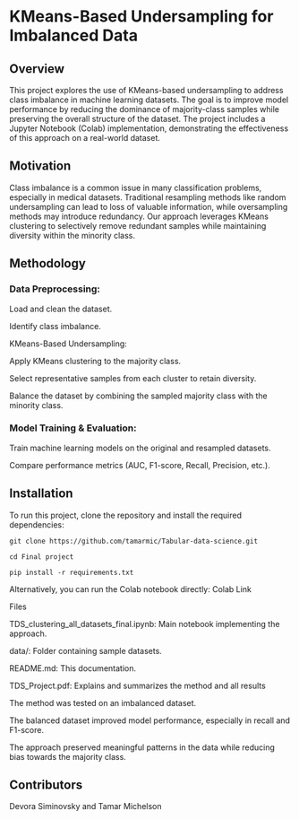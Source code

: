 # KMeans-Based Undersampling for Imbalanced Data

## Overview

This project explores the use of KMeans-based undersampling to address class imbalance in machine learning datasets. The goal is to improve model performance by reducing the dominance of majority-class samples while preserving the overall structure of the dataset. The project includes a Jupyter Notebook (Colab) implementation, demonstrating the effectiveness of this approach on a real-world dataset.

## Motivation

Class imbalance is a common issue in many classification problems, especially in medical datasets. Traditional resampling methods like random undersampling can lead to loss of valuable information, while oversampling methods may introduce redundancy. Our approach leverages KMeans clustering to selectively remove redundant samples while maintaining diversity within the minority class.

## Methodology

### Data Preprocessing:

Load and clean the dataset.

Identify class imbalance.

KMeans-Based Undersampling:

Apply KMeans clustering to the majority class.

Select representative samples from each cluster to retain diversity.

Balance the dataset by combining the sampled majority class with the minority class.

### Model Training & Evaluation:

Train machine learning models on the original and resampled datasets.

Compare performance metrics (AUC, F1-score, Recall, Precision, etc.).

## Installation

To run this project, clone the repository and install the required dependencies:

```git clone https://github.com/tamarmic/Tabular-data-science.git```

```cd Final project```

```pip install -r requirements.txt```

Alternatively, you can run the Colab notebook directly: Colab Link

Files

TDS_clustering_all_datasets_final.ipynb: Main notebook implementing the approach.

data/: Folder containing sample datasets.

README.md: This documentation.

TDS_Project.pdf: Explains and summarizes the method and all results

The method was tested on an imbalanced dataset.

The balanced dataset improved model performance, especially in recall and F1-score.

The approach preserved meaningful patterns in the data while reducing bias towards the majority class.

## Contributors

Devora Siminovsky and Tamar Michelson
